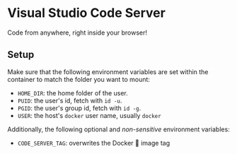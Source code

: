 # Visual Studio Code Server

Code from anywhere, right inside your browser!

## Setup
Make sure that the following environment variables are set within the container to match the folder you want to mount:
* `HOME_DIR`: the home folder of the user.
* `PUID`: the user's id, fetch with `id -u`.
* `PGID`: the user's group id, fetch with `id -g`.
* `USER`: the host's `docker` user name, usually `docker`

Additionally, the following optional and _non-sensitive_ environment variables:
* `CODE_SERVER_TAG`: overwrites the Docker :whale: image tag
